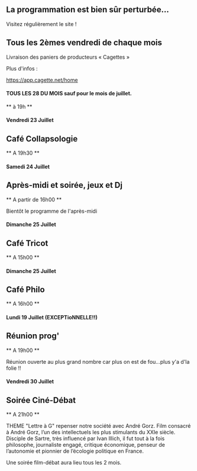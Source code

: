

<!-- Exemple:

#### mardi 10 mars
## Café Oc.
** A partir de 18h30 **  
Où l'on partage <del>un bon repas à 8 €</del> tout en bavardant en occitan...   
__En auberge espagnole ! ! !__  
Chasdun pòrta son minjat e n'um boira tot aquò. Chacun apporte son repas et on mélange le tout. 
 [>>>> SOYEZ BENEVOLE,CLIQUEZ ICI<<<](http://www.date.marsnet.org/zqqlm9esy2sd2tfo)

fin exemple -->


## La programmation est bien sûr perturbée...
Visitez régulièrement le site !


## Tous les 2èmes vendredi de chaque mois
Livraison des paniers de producteurs « Cagettes »

Plus d'infos :

https://app.cagette.net/home


#### TOUS LES 28 DU MOIS sauf pour le mois de juillet.
** à 19h **


#### Vendredi 23 Juillet

## Café Collapsologie
** A 19h30 **

#### Samedi 24 Juillet

## Après-midi et soirée, jeux et Dj
** A partir de 16h00 **

Bientôt le programme de l'après-midi

#### Dimanche 25 Juillet

## Café Tricot
** A 15h00 **


#### Dimanche 25 Juillet

## Café Philo
** A 16h00 **

#### Lundi 19 Juillet (EXCEPTioNNELLE!!)

## Réunion prog'
** A 19h00 **

Réunion ouverte au plus grand nombre car plus on est de fou...plus y'a d'la folie !!

#### Vendredi 30 Juillet

## Soirée Ciné-Débat
** A 21h00 **

THEME 
"Lettre à G"  repenser notre société avec André Gorz.
Film consacré à André Gorz, l’un des intellectuels les plus stimulants du XXIe siècle. Disciple de Sartre, très influencé par Ivan Illich, il fut tout à la fois philosophe, journaliste engagé, critique économique, penseur de l’autonomie et pionnier de l’écologie politique en France.
 
Une soirée film-débat aura lieu tous les 2 mois.






